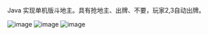 
Java 实现单机版斗地主。具有抢地主、出牌、不要，玩家2,3自动出牌。

 ![image](https://github.com/ljheee/PlayCard/blob/master/ui1.jpg)
 ![image](https://github.com/ljheee/PlayCard/blob/master/ui2.jpg)
 ![image](https://github.com/ljheee/PlayCard/blob/master/ui3.jpg)
